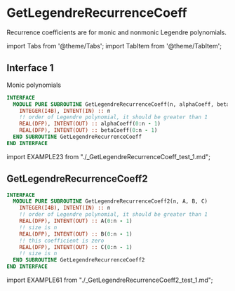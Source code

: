 # GetLegendreRecurrenceCoeff

Recurrence coefficients are for monic and nonmonic Legendre polynomials.

import Tabs from '@theme/Tabs';
import TabItem from '@theme/TabItem';

## Interface 1

Monic polynomials

```fortran
INTERFACE
  MODULE PURE SUBROUTINE GetLegendreRecurrenceCoeff(n, alphaCoeff, betaCoeff)
    INTEGER(I4B), INTENT(IN) :: n
    !! order of Legendre polynomial, it should be greater than 1
    REAL(DFP), INTENT(OUT) :: alphaCoeff(0:n - 1)
    REAL(DFP), INTENT(OUT) :: betaCoeff(0:n - 1)
  END SUBROUTINE GetLegendreRecurrenceCoeff
END INTERFACE
```

<Tabs>
<TabItem value="example" label="️܀ See example">

import EXAMPLE23 from "./_GetLegendreRecurrenceCoeff_test_1.md";

<EXAMPLE23 />

</TabItem>

<TabItem value="close" label="↢ " default>

</TabItem>
</Tabs>

## GetLegendreRecurrenceCoeff2

```fortran
INTERFACE
  MODULE PURE SUBROUTINE GetLegendreRecurrenceCoeff2(n, A, B, C)
    INTEGER(I4B), INTENT(IN) :: n
    !! order of Legendre polynomial, it should be greater than 1
    REAL(DFP), INTENT(OUT) :: A(0:n - 1)
    !! size is n
    REAL(DFP), INTENT(OUT) :: B(0:n - 1)
    !! this coefficient is zero
    REAL(DFP), INTENT(OUT) :: C(0:n - 1)
    !! size is n
  END SUBROUTINE GetLegendreRecurrenceCoeff2
END INTERFACE
```

<Tabs>
<TabItem value="example" label="️܀ See example">

import EXAMPLE61 from "./_GetLegendreRecurrenceCoeff2_test_1.md";

<EXAMPLE61 />

</TabItem>

<TabItem value="close" label="↢ " default>

</TabItem>
</Tabs>
